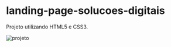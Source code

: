 # landing-page-solucoes-digitais
Projeto utilizando HTML5 e CSS3.

![projeto](https://user-images.githubusercontent.com/24900905/110866086-5dce1880-82a3-11eb-9c8f-81b669741ed5.JPG)
